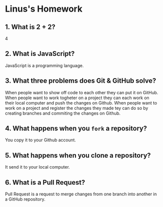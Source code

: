 # Linus's Homework

## 1. What is 2 + 2?

4

## 2. What is JavaScript?

JavaScript is a programming language.

## 3. What three problems does Git & GitHub solve?

When people want to show off code to each other they can put it on GitHub.
When people want to work togheter on a project they can each work on their local computer and push the changes on Github.
When people want to work on a project and register the changes they made tey can do so by creating branches and commiting the changes on Github. 

## 4. What happens when you `fork` a repository?

You copy it to your Github account.

## 5. What happens when you clone a repository?

It send it to your local computer.

## 6. What is a Pull Request?

Pull Request is a request to merge changes from one branch into another in a GitHub repository.